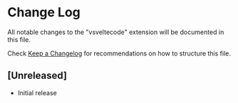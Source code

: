 # Change Log

All notable changes to the "vsveltecode" extension will be documented in this file.

Check [Keep a Changelog](http://keepachangelog.com/) for recommendations on how to structure this file.

## [Unreleased]

- Initial release

